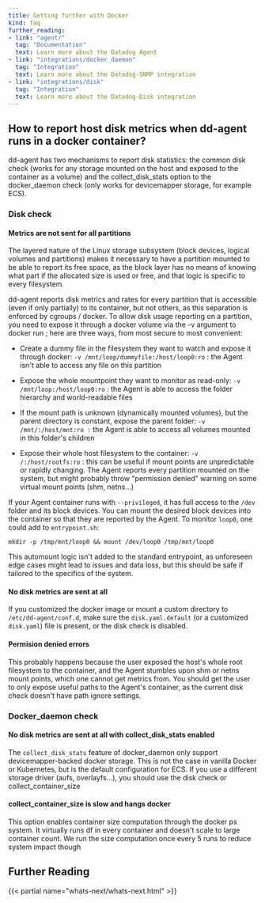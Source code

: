 ```yaml
---
title: Getting further with Docker
kind: faq
further_reading:
- link: "agent/"
  tag: "Documentation"
  text: Learn more about the Datadog Agent
- link: "integrations/docker_daemon"
  tag: "Integration"
  text: Learn more about the Datadog-SNMP integration
- link: "integrations/disk"
  tag: "Integration"
  text: Learn more about the Datadog-Disk integration
---
```


## How to report host disk metrics when dd-agent runs in a docker container?

dd-agent has two mechanisms to report disk statistics: the common disk check (works for any storage mounted on the host and exposed to the container as a volume) and the collect_disk_stats option to the docker_daemon check (only works for devicemapper storage, for example ECS).

### Disk check
#### Metrics are not sent for all partitions

The layered nature of the Linux storage subsystem (block devices, logical volumes and partitions) makes it necessary to have a partition mounted to be able to report its free space, as the block layer has no means of knowing what part if the allocated size is used or free, and that logic is specific to every filesystem.

dd-agent reports disk metrics and rates for every partition that is accessible (even if only partially) to its container, but not others, as this separation is enforced by cgroups / docker. To allow disk usage reporting on a partition, you need to expose it through a docker volume via the -v argument to docker run ; here are three ways, from most secure to most convenient:

* Create a dummy file in the filesystem they want to watch and expose it through docker: `-v /mnt/loop/dummyfile:/host/loop0:ro` : the Agent isn't able to access any file on this partition

* Expose the whole mountpoint they want to monitor as read-only: `-v /mnt/loop:/host/loop0:ro` : the Agent is able to access the folder hierarchy and world-readable files

* If the mount path is unknown (dynamically mounted volumes), but the parent directory is constant, expose the parent folder: `-v /mnt/:/host/mnt:ro :` the Agent is able to access all volumes mounted in this folder's children

* Expose their whole host filesystem to the container: `-v /:/host/rootfs:ro` : this can be useful if mount points are unpredictable or rapidly changing. The Agent reports every partition mounted on the system, but might probably throw "permission denied" warning on some virtual mount points (shm, netns...)

If your Agent container runs with `--privileged`, it has full access to the `/dev` folder and its block devices. You can mount the desired block devices into the container so that they are reported by the Agent. To monitor `loop0`, one could add to `entrypoint.sh`:

```
mkdir -p /tmp/mnt/loop0 && mount /dev/loop0 /tmp/mnt/loop0
```

This automount logic isn't added to the standard entrypoint, as unforeseen edge cases might lead to issues and data loss, but this should be safe if tailored to the specifics of the system.

#### No disk metrics are sent at all

If you customized the docker image or mount a custom directory to `/etc/dd-agent/conf.d`, make sure the `disk.yaml.default` (or a customized `disk.yaml`) file is present, or the disk check is disabled.

#### Permision denied errors

This probably happens because the user exposed the host's whole root filesystem to the container, and the Agent stumbles upon shm or netns mount points, which one cannot get metrics from. You should get the user to only expose useful paths to the Agent's container, as the current disk check doesn't have path ignore settings.

### Docker_daemon check

#### No disk metrics are sent at all with collect_disk_stats enabled

The `collect_disk_stats` feature of docker_daemon only support devicemapper-backed docker storage. This is not the case in vanilla Docker or Kubernetes, but is the default configuration for ECS. If you use a different storage driver (aufs, overlayfs...), you should use the disk check or collect_container_size

#### collect_container_size is slow and hangs docker

This option enables container size computation through the docker ps system. It virtually runs df in every container and doesn't scale to large container count.
We run the size computation once every 5 runs to reduce system impact though

## Further Reading

{{< partial name="whats-next/whats-next.html" >}}

